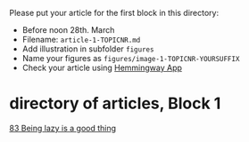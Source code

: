 Please put your article for the first block in this directory:
- Before noon 28th. March 
- Filename: ```article-1-TOPICNR.md```
- Add illustration in subfolder ```figures```
- Name your figures as ```figures/image-1-TOPICNR-YOURSUFFIX```
- Check your article using [Hemmingway App](http://hemingwayapp.com/)

# directory of articles, Block 1
[83 Being lazy is a good thing](article-1-83.md)
